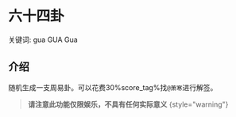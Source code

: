 # 六十四卦


<tldr>
    <p>关键词: <shortcut>gua</shortcut> <shortcut>GUA</shortcut> <shortcut>Gua</shortcut></p>
</tldr>

## 介绍
随机生成一支周易卦。可以花费30%score_tag%找`@萧寒`进行解签。

> **请注意此功能仅限娱乐，不具有任何实际意义**
{style="warning"}